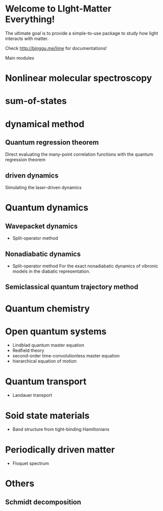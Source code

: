 # Welcome to LIght-Matter Everything!

The ultimate goal is to provide a simple-to-use package to study how light interacts with matter.  

Check http://binggu.me/lime for documentations! 

Main modules

# Nonlinear molecular spectroscopy 
# sum-of-states

# dynamical method
## Quantum regression theorem 
Direct evaluating the many-point correlation functions with the quantum regression theorem 

## driven dynamics
Simulating the laser-driven dynamics  

# Quantum dynamics 
## Wavepacket dynamics 
- Split-operator method 

## Nonadiabatic dynamics 
- Split-operator method 
For the exact nonadiabatic dynamics of vibronic models in the diabatic representation. 

## Semiclassical quantum trajectory method 

# Quantum chemistry 

# Open quantum systems 
- Lindblad quantum master equation
- Redfield theory  
- second-order time-convolutionless master equation 
- hierarchical equation of motion 

# Quantum transport 
- Landauer transport 

# Soid state materials 
- Band structure from tight-binding Hamiltonians 

# Periodically driven matter 
- Floquet spectrum 

# Others 
## Schmidt decomposition 






